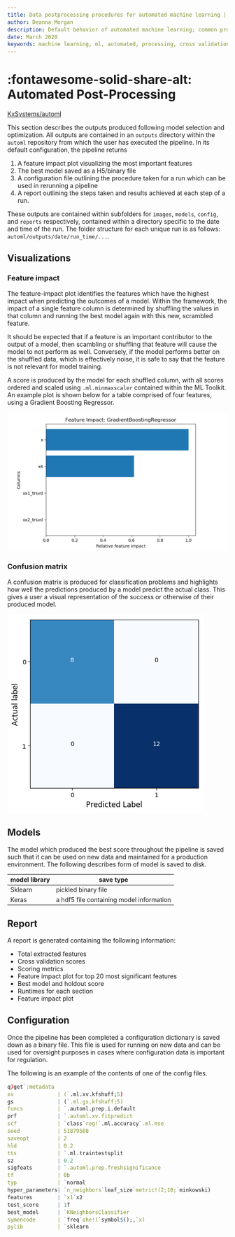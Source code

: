 ```yaml
---
title: Data postprocessing procedures for automated machine learning | Machine Learning | Documentation for kdb+ and q
author: Deanna Morgan
description: Default behavior of automated machine learning; common processes completed across all forms of automated machine learning
date: March 2020
keywords: machine learning, ml, automated, processing, cross validation, grid search, models
---
```

# :fontawesome-solid-share-alt: Automated Post-Processing



<i class="fab fa-github"></i> 
[KxSystems/automl](https://github.com/kxsystems/automl)

This section describes the outputs produced following model selection and optimization. All outputs are contained in an `outputs` directory within the `automl` repository from which the user has executed the pipeline. In its default configuration, the pipeline returns 

1. A feature impact plot visualizing the most important features
2. The best model saved as a H5/binary file 
3. A configuration file outlining the procedure taken for a run which can be used in rerunning a pipeline
4. A report outlining the steps taken and results achieved at each step of a run.

These outputs are contained within subfolders for `images`, `models`, `config`, and `reports` respectively, contained within a directory specific to the date and time of the run. The folder structure for each unique run is as follows: `automl/outputs/date/run_time/...`.


## Visualizations

### Feature impact

The feature-impact plot identifies the features which have the highest impact when predicting the outcomes of a model. Within the framework, the impact of a single feature column is determined by shuffling the values in that column and running the best model again with this new, scrambled feature.

It should be expected that if a feature is an important contributor to the output of a model, then scambling or shuffling that feature will cause the model to not perform as well. Conversely, if the model performs better on the shuffled data, which is effectively noise, it is safe to say that the feature is not relevant for model training.

A score is produced by the model for each shuffled column, with all scores ordered and scaled using `.ml.minmaxscaler` contained within the ML Toolkit. An example plot is shown below for a table comprised of four features, using a Gradient Boosting Regressor.

![Feature-impact chart](img/featureimpact.png)


### Confusion matrix

A confusion matrix is produced for classification problems and highlights how well the predictions produced by a model predict the actual class. This gives a user a visual representation of the success or otherwise of their produced model.

![Confusion matrix](img/confusion.png)


## Models

The model which produced the best score throughout the pipeline is saved such that it can be used on new data and maintained for a production environment. The following describes form of model is saved to disk.

model library | save type 
--------------|-----------
Sklearn       | pickled binary file
Keras         | a hdf5 file containing model information


## Report

A report is generated containing the following information:

- Total extracted features
- Cross validation scores
- Scoring metrics
- Feature impact plot for top 20 most significant features
- Best model and holdout score
- Runtimes for each section
- Feature impact plot


## Configuration

Once the pipeline has been completed a configuration dictionary is saved down as a binary file. This file is used for running on new data and can be used for oversight purposes in cases where configuration data is important for regulation.

The following is an example of the contents of one of the config files.

```q
q)get`:metadata
xv              | (`.ml.xv.kfshuff;5)
gs              | (`.ml.gs.kfshuff;5)
funcs           | `.automl.prep.i.default
prf             | `.automl.xv.fitpredict
scf             | `class`reg!`.ml.accuracy`.ml.mse
seed            | 51879508
saveopt         | 2
hld             | 0.2
tts             | `.ml.traintestsplit
sz              | 0.2
sigfeats        | `.automl.prep.freshsignificance
tf              | 0b
typ             | `normal
hyper_parameters| `n_neighbors`leaf_size`metric!(2;10;`minkowski)
features        | `x1`x2
test_score      | 1f
best_model      | `KNeighborsClassifier
symencode       | `freq`ohe!(`symbol$();,`x)
pylib           | `sklearn
```
